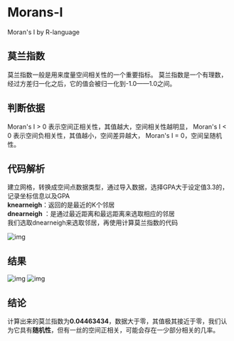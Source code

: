 # Morans-I
Moran's I by R-language

## 莫兰指数
莫兰指数一般是用来度量空间相关性的一个重要指标。
莫兰指数是一个有理数，经过方差归一化之后，它的值会被归一化到-1.0——1.0之间。

## 判断依据
Moran's I > 0  表示空间正相关性，其值越大，空间相关性越明显，
Moran's I < 0  表示空间负相关性，其值越小，空间差异越大，
Moran's I = 0，空间呈随机性。

## 代码解析
建立网格，转换成空间点数据类型，通过导入数据，选择GPA大于设定值3.3的，记录坐标信息以及GPA</br>
**knearneigh**：返回的是最近的K个邻居</br>
**dnearneigh** ：是通过最近距离和最远距离来选取相应的邻居</br>
我们选取dnearneigh来选取邻居，再使用计算莫兰指数的代码

![img](https://github.com/Teoluo/R-language-Quadrat-analysis-AND-KDE/blob/master/morans/screenshots/code.png)

## 结果
![img](https://github.com/Teoluo/R-language-Quadrat-analysis-AND-KDE/blob/master/morans/screenshots/1.png)
![img](https://github.com/Teoluo/R-language-Quadrat-analysis-AND-KDE/blob/master/morans/screenshots/moran.png)

## 结论
计算出来的莫兰指数为**0.04463434**，数据大于零，其值极其接近于零，我们认为它具有**随机性**，但有一丝的空间正相关，可能会存在一少部分相关的几率。

